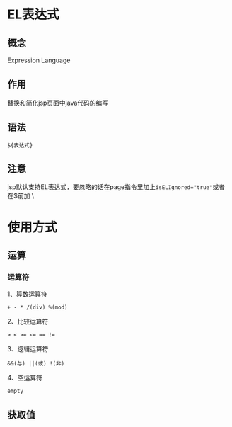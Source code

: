 # EL表达式

## 概念

Expression Language

## 作用

替换和简化jsp页面中java代码的编写

## 语法

```
${表达式}
```

## 注意

jsp默认支持EL表达式，要忽略的话在page指令里加上`isELIgnored="true"`或者在$前加 \ 

# 使用方式

## 运算

### 运算符

1、算数运算符

```
+ - * /(div) %(mod)
```



2、比较运算符

```
> < >= <= == !=
```



3、逻辑运算符

```
&&(与) ||(或) !(非)
```



4、空运算符

```
empty
```



## 获取值

### 